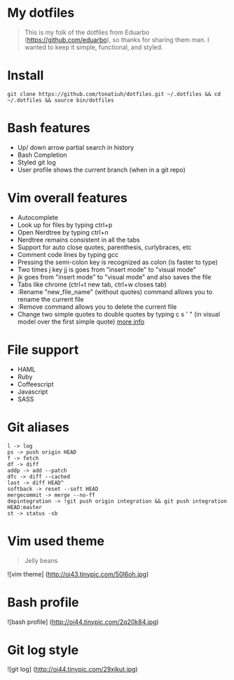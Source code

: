# My dotfiles
> This is my folk of the dotfiles from Eduarbo (https://github.com/eduarbo), so thanks for sharing them man.
> I wanted to keep it simple, functional, and styled.

# Install
    git clone https://github.com/tonatiuh/dotfiles.git ~/.dotfiles && cd ~/.dotfiles && source bin/dotfiles

# Bash features
* Up/ down arrow partial search in history
* Bash Completion
* Styled git log
* User profile shows the current branch (when in a git repo)

# Vim overall features
* Autocomplete
* Look up for files by typing ctrl+p
* Open Nerdtree by typing ctrl+n
* Nerdtree remains consistent in all the tabs
* Support for auto close quotes, parenthesis, curlybraces, etc
* Comment code lines by typing gcc
* Pressing the semi-colon key is recognized as colon (is faster to type)
* Two times j key jj is goes from "insert mode" to "visual mode"
* jk goes from "insert mode" to "visual mode" and also saves the file
* Tabs like chrome (ctrl+t new tab, ctrl+w closes tab)
* :Rename "new_file_name" (without quotes) command allows you to rename the current file
* :Remove command allows you to delete the current file
* Change two simple quotes to double quotes by typing c s ' " (in visual model
  over the first simple quote) [ more info ](https://github.com/tpope/vim-surround)

# File support
* HAML
* Ruby
* Coffeescript
* Javascript
* SASS

# Git aliases
    l -> log
    ps -> push origin HEAD
    f -> fetch
    df -> diff
    addp -> add --patch
    dfc -> diff --cached
    last -> diff HEAD^
    softback -> reset --soft HEAD
    mergecommit -> merge --no-ff
    depintegration -> !git push origin integration && git push integration HEAD:master
    st -> status -sb

# Vim used theme
> Jelly beans

![vim theme] (http://oi43.tinypic.com/50l6oh.jpg)

# Bash profile
![bash profile] (http://oi44.tinypic.com/2q20k84.jpg)

# Git log style
![git log] (http://oi44.tinypic.com/29xjkut.jpg)
